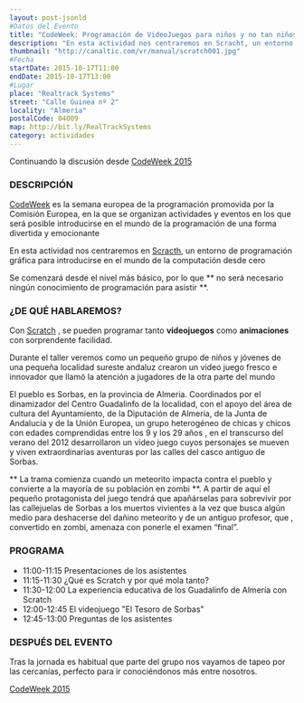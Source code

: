 ```yaml
---
layout: post-jsonld
#Datos del Evento
title: "CodeWeek: Programación de VideoJuegos para niños y no tan niños"
description: "En esta actividad nos centraremos en Scracht, un entorno de programación gráfica para introducirse en el mundo de la computación desde cero"
thumbnail: "http://canaltic.com/vr/manual/scratch001.jpg"
#Fecha
startDate: 2015-10-17T11:00
endDate: 2015-10-17T13:00
#Lugar
place: "Realtrack Systems"
street: "Calle Guinea nº 2"
locality: "Almería"
postalCode: 04009
map: http://bit.ly/RealTrackSystems
category: actividades
---
```


Continuando la discusión desde [CodeWeek 2015](http://foro.hacklabalmeria.net/t/codeweek-2015-semana-europea-de-la-programacion-10-al-18-de-octubre-2015/5599)


### DESCRIPCIÓN

[CodeWeek](http://codeweek.eu/) es la semana europea de la programación promovida por la Comisión Europea, en la que se organizan actividades
y eventos en los que será posible introducirse en el mundo de la programación de una forma divertida y emocionante

En esta actividad nos centraremos en [Scracth](https://scratch.mit.edu/), un entorno de programación gráfica para introducirse en el mundo de la computación desde cero  

Se comenzará desde el nivel más básico, por lo que  ** no será necesario ningún conocimiento de programación  para asistir **.


### ¿DE QUÉ HABLAREMOS?
Con [Scratch](https://scratch.mit.edu/) , se pueden programar tanto **videojuegos**  como   **animaciones**  con sorprendente facilidad.

Durante el taller veremos como un pequeño grupo  de niños y jóvenes de una pequeña localidad sureste andaluz crearon un  video juego fresco e innovador que  llamó la atención a jugadores de la otra parte del mundo

El pueblo es Sorbas, en la provincia de Almeria.
Coordinados por el dinamizador del Centro Guadalinfo de la localidad, con el apoyo del área de cultura del Ayuntamiento, de la Diputación de Almeria, de la Junta de Andalucía y de la Unión Europea, un grupo heterogéneo de chicas y chicos con edades comprendidas entre los 9 y los 29 años , en el transcurso del verano del 2012 desarrollaron un video juego cuyos personajes se mueven y viven extraordinarias aventuras por las calles del casco antiguo de Sorbas.

** La trama comienza cuando un meteorito impacta contra el pueblo y convierte a la mayoría de su población en zombi **. A partir de aquí el pequeño protagonista del juego tendrá que apañárselas para sobrevivir por las callejuelas de Sorbas a los muertos vivientes a la vez que busca algún medio para deshacerse del dañino meteorito y de un antiguo profesor, que , convertido en zombi, amenaza con ponerle el examen “final”.

### PROGRAMA

 * 11:00-11:15 Presentaciones de los asistentes
 * 11:15-11:30 ¿Qué es Scratch y por qué mola tanto?
 * 11:30-12:00 La experiencia educativa de los Guadalinfo de Almería con Scratch
 * 12:00-12:45 El videojuego "El Tesoro de Sorbas"
 * 12:45-13:00  Preguntas de los asistentes


### DESPUÉS DEL EVENTO

Tras la jornada es habitual que parte del grupo nos vayamos de tapeo por las cercanías, perfecto para ir conociéndonos más entre nosotros.



[CodeWeek 2015](http://foro.hacklabalmeria.net/t/codeweek-2015-semana-europea-de-la-programacion-10-al-18-de-octubre-2015/5599)
